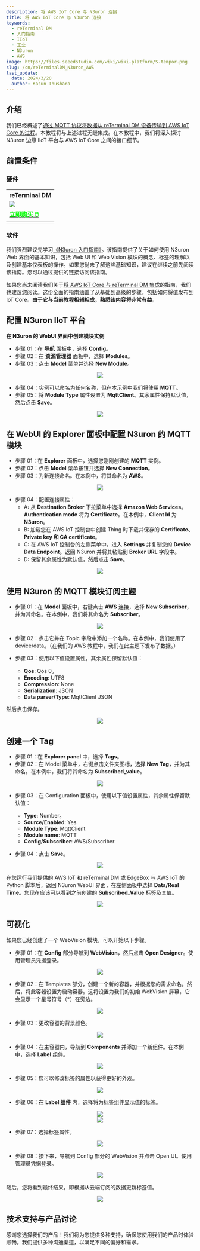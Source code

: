 ```yaml
---
description: 将 AWS IoT Core 与 N3uron 连接
title: 将 AWS IoT Core 与 N3uron 连接
keywords:
  - reTerminal DM
  - 入门指南
  - IIoT
  - 工业
  - N3uron
  - AWS
image: https://files.seeedstudio.com/wiki/wiki-platform/S-tempor.png
slug: /cn/reTerminalDM_N3uron_AWS
last_update:
  date: 2024/3/20
  author: Kasun Thushara
---
```

## 介绍

我们已经概述了[通过 MQTT 协议将数据从 reTerminal DM 设备传输到 AWS IoT Core 的过程](https://wiki.seeedstudio.com/cn/reTerminal-DM_AWS_first/)。本教程将与上述过程无缝集成。在本教程中，我们将深入探讨 N3uron 边缘 IIoT 平台与 AWS IoT Core 之间的接口细节。

## 前置条件

### 硬件

<div class="table-center">
	<table class="table-nobg">
    <tr class="table-trnobg">
      <th class="table-trnobg">reTerminal DM</th>
		</tr>
    <tr class="table-trnobg"></tr>
		<tr class="table-trnobg">
			<td class="table-trnobg"><div style={{textAlign:'center'}}><img src="https://files.seeedstudio.com/wiki/reTerminalDM/ML/edgeimpulse/reterminaldm.png" style={{width:300, height:'auto'}}/></div></td>
		</tr>
    <tr class="table-trnobg"></tr>
		<tr class="table-trnobg">
			<td class="table-trnobg"><div class="get_one_now_container" style={{textAlign: 'center'}}><a class="get_one_now_item" href="https://www.seeedstudio.com/reTerminal-DM-p-5616.html" target="_blank">
              <strong><span><font color={'FFFFFF'} size={"4"}> 立即购买 🖱️</font></span></strong>
          </a></div></td>
        </tr>
    </table>
    </div>



### 软件

我们强烈建议先学习[《N3uron 入门指南》](https://wiki.seeedstudio.com/cn/reTerminalDM_N3uron_Get_Start/)。该指南提供了关于如何使用 N3uron Web 界面的基本知识，包括 Web UI 和 Web Vision 模块的概念、标签的理解以及创建基本仪表板的操作。如果您尚未了解这些基础知识，建议在继续之前先阅读该指南。您可以通过提供的链接访问该指南。

如果您尚未阅读我们关于[将 AWS IoT Core 与 reTerminal DM 集成](https://wiki.seeedstudio.com/cn/reTerminal-DM_AWS_first/)的指南，我们也建议您阅读。这份全面的指南涵盖了从基础到高级的步骤，包括如何将值发布到 IoT Core。**由于它与当前教程相辅相成，熟悉该内容将非常有益**。

## 配置 N3uron IIoT 平台

**在 N3uron 的 WebUI 界面中创建模块实例**

- 步骤 01：在 **导航** 面板中，选择 **Config**。
- 步骤 02：在 **资源管理器** 面板中，选择 **Modules**。
- 步骤 03：点击 **Model** 菜单并选择 **New Module**。

<center><img width={1000} src="https://files.seeedstudio.com/wiki/reTerminalDM/N3uron_AWS/createmodel.PNG" /></center>

- 步骤 04：实例可以命名为任何名称，但在本示例中我们将使用 **MQTT**。
- 步骤 05：将 **Module Type** 属性设置为 **MqttClient**。其余属性保持默认值，然后点击 **Save**。

<center><img width={1000} src="https://files.seeedstudio.com/wiki/reTerminalDM/N3uron_AWS/selectmodeltype.PNG" /></center>

## 在 WebUI 的 Explorer 面板中配置 N3uron 的 MQTT 模块

- 步骤 01：在 **Explorer** 面板中，选择您刚刚创建的 **MQTT** 实例。
- 步骤 02：点击 **Model** 菜单按钮并选择 **New Connection**。
- 步骤 03：为新连接命名。在本例中，将其命名为 **AWS**。

<center><img width={1000} src="https://files.seeedstudio.com/wiki/reTerminalDM/N3uron_AWS/AWSconnection.PNG" /></center>

- 步骤 04：配置连接属性：
    - A: 从 **Destination Broker** 下拉菜单中选择 **Amazon Web Services**。**Authentication mode** 将为 **Certificate**。在本例中，**Client Id** 为 **N3uron**。
    - B: 加载您在 AWS IoT 控制台中创建 Thing 时下载并保存的 **Certificate、Private key 和 CA certificate**。
    - C: 在 AWS IoT 控制台的左侧菜单中，进入 **Settings** 并复制您的 **Device Data Endpoint**。返回 N3uron 并将其粘贴到 **Broker URL** 字段中。
    - D: 保留其余属性为默认值，然后点击 **Save**。

<center><img width={1000} src="https://files.seeedstudio.com/wiki/reTerminalDM/N3uron_AWS/AWSconfig.PNG" /></center>

## 使用 N3uron 的 MQTT 模块订阅主题

- 步骤 01：在 **Model** 面板中，右键点击 **AWS** 连接，选择 **New Subscriber**，并为其命名。在本例中，我们将其命名为 **Subscriber**。

<center><img width={1000} src="https://files.seeedstudio.com/wiki/reTerminalDM/N3uron_AWS/newsubscriber.PNG" /></center>

- 步骤 02：点击它并在 Topic 字段中添加一个名称。在本例中，我们使用了 device/data。（在我们的 AWS 教程中，我们在此主题下发布了数据。）

- 步骤 03：使用以下值设置属性，其余属性保留默认值：
    - **Qos**: Qos 0。
    - **Encoding**: UTF8
    - **Compression**: None
    - **Serialization**: JSON
    - **Data parser/Type**: MqttClient JSON

然后点击保存。
<center><img width={1000} src="https://files.seeedstudio.com/wiki/reTerminalDM/N3uron_AWS/Subscriberconfig.PNG" /></center>

## 创建一个 Tag
- 步骤 01：在 **Explorer panel** 中，选择 **Tags**。
- 步骤 02：在 Model 菜单中，右键点击文件夹图标，选择 **New Tag**，并为其命名。在本例中，我们将其命名为 **Subscribed_value**。

<center><img width={1000} src="https://files.seeedstudio.com/wiki/reTerminalDM/N3uron_AWS/newtag.PNG" /></center>

- 步骤 03：在 Configuration 面板中，使用以下值设置属性，其余属性保留默认值：
    - **Type**: Number。
    - **Source/Enabled**: Yes
    - **Module Type**: MqttClient
    - **Module name**: MQTT
    - **Config/Subscriber**: AWS/Subscriber

- 步骤 04：点击 **Save**。

<center><img width={1000} src="https://files.seeedstudio.com/wiki/reTerminalDM/N3uron_AWS/tagconfig.PNG" /></center>

在您运行我们提供的 AWS IoT 和 reTerminal DM 或 EdgeBox 与 AWS IoT 的 Python 脚本后，返回 N3uron WebUI 界面，在左侧面板中选择 **Data/Real Time**。您现在应该可以看到之前创建的 **Subscribed_Value** 标签及其值。

<center><img width={1000} src="https://files.seeedstudio.com/wiki/reTerminalDM/N3uron_AWS/realtimedata.PNG" /></center>

## 可视化

如果您已经创建了一个 WebVision 模块，可以开始以下步骤。

- 步骤 01：在 **Config** 部分导航到 **WebVision**，然后点击 **Open Designer**。使用管理员凭据登录。

<center><img width={1000} src="https://files.seeedstudio.com/wiki/reTerminalDM/N3uron_AWS/wenvision.PNG" /></center>

- 步骤 02：在 Templates 部分，创建一个新的容器，并根据您的需求命名。然后，将此容器设置为启动容器。这将设置为我们的初始 WebVision 屏幕，它会显示一个星号符号（*）在旁边。

<center><img width={1000} src="https://files.seeedstudio.com/wiki/reTerminalDM/N3uron_AWS/webvison.PNG" /></center>

- 步骤 03：更改容器的背景颜色。

<center><img width={400} src="https://files.seeedstudio.com/wiki/reTerminalDM/N3uron_AWS/colorchabge.PNG" /></center>

- 步骤 04：在主容器内，导航到 **Components** 并添加一个新组件。在本例中，选择 **Label** 组件。

<center><img width={1000} src="https://files.seeedstudio.com/wiki/reTerminalDM/N3uron_AWS/addnewcomp.PNG" /></center>

- 步骤 05：您可以修改标签的属性以获得更好的外观。

<center><img width={1000} src="https://files.seeedstudio.com/wiki/reTerminalDM/N3uron_AWS/changeproperties.PNG" /></center>

- 步骤 06：在 **Label 组件** 内，选择将为标签组件显示值的标签。

<center><img width={400} src="https://files.seeedstudio.com/wiki/reTerminalDM/N3uron_AWS/selecttag.PNG" /></center>

<center><img width={400} src="https://files.seeedstudio.com/wiki/reTerminalDM/N3uron_AWS/taglist.PNG" /></center>

- 步骤 07：选择标签属性。

<center><img width={400} src="https://files.seeedstudio.com/wiki/reTerminalDM/N3uron_AWS/tagproperty.PNG" /></center>

- 步骤 08：接下来，导航到 Config 部分的 WebVision 并点击 Open UI。使用管理员凭据登录。

 <center><img width={1000} src="https://files.seeedstudio.com/wiki/reTerminalDM/N3uron/Image_14.png" /></center>
 
 随后，您将看到最终结果，即根据从云端订阅的数据更新标签值。

<center><img width={1000} src="https://files.seeedstudio.com/wiki/reTerminalDM/N3uron_AWS/output.PNG" /></center>

## 技术支持与产品讨论

感谢您选择我们的产品！我们将为您提供多种支持，确保您使用我们的产品时体验顺畅。我们提供多种沟通渠道，以满足不同的偏好和需求。

<div class="button_tech_support_container">
<a href="https://forum.seeedstudio.com/" class="button_forum"></a> 
<a href="https://www.seeedstudio.com/contacts" class="button_email"></a>
</div>

<div class="button_tech_support_container">
<a href="https://discord.gg/eWkprNDMU7" class="button_discord"></a> 
<a href="https://github.com/Seeed-Studio/wiki-documents/discussions/69" class="button_discussion"></a>
</div>